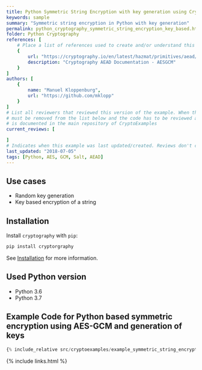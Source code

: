 ```yaml
---
title: Python Symmetric String Encryption with key generation using Cryptography
keywords: sample
summary: "Symmetric string encryption in Python with key generation"
permalink: python_cryptography_symmetric_string_encryption_key_based.html
folder: Python Cryptography
references: [
    # Place a list of references used to create and/or understand this example.
    {
        url: "https://cryptography.io/en/latest/hazmat/primitives/aead/#cryptography.hazmat.primitives.ciphers.aead.AESGCM",
        description: "Cryptography AEAD Documentation - AESGCM"
    }
]
authors: [
    {
        name: "Manuel Kloppenburg",
        url: "https://github.com/mklopp"
    }
]
# List all reviewers that reviewed this version of the example. When the example is updated all old reviews
# must be removed from the list below and the code has to be reviewed again. The complete review process
# is documented in the main repository of CryptoExamples
current_reviews: [

]
# Indicates when this example was last updated/created. Reviews don't change this.
last_updated: "2018-07-05"
tags: [Python, AES, GCM, Salt, AEAD]
---
```


## Use cases

- Random key generation
- Key based encryption of a string

## Installation

Install `cryptography` with `pip`:
```bash
pip install cryptorgraphy
```
See [Installation](https://cryptography.io/en/latest/installation/) for more information.

## Used Python version

- Python 3.6
- Python 3.7

## Example Code for Python based symmetric encryption using AES-GCM and generation of keys

```python
{% include_relative src/cryptoexamples/example_symmetric_string_encryption_password_based.py %}
```



{% include links.html %}
